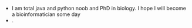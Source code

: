 - I am total java and python noob and PhD in biology. I hope I will become a bioinformatician some day
- .
